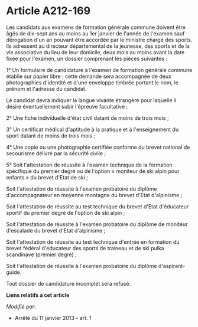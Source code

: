 # Article A212-169

Les candidats aux examens de formation générale commune doivent être âgés de dix-sept ans au moins au 1er janvier de l'année
de l'examen sauf dérogation d'un an pouvant être accordée par le ministre chargé des sports. Ils adressent au directeur
départemental de la jeunesse, des sports et de la vie associative du lieu de leur domicile, deux mois au moins avant la date
fixée pour l'examen, un dossier comprenant les pièces suivantes :

1° Un formulaire de candidature à l'examen de formation générale commune établie sur papier libre ; cette demande sera
accompagnée de deux photographies d'identité et d'une enveloppe timbrée portant le nom, le prénom et l'adresse du candidat.

Le candidat devra indiquer la langue vivante étrangère pour laquelle il désire éventuellement subir l'épreuve facultative ;

2° Une fiche individuelle d'état civil datant de moins de trois mois ;

3° Un certificat médical d'aptitude à la pratique et à l'enseignement du sport datant de moins de trois mois ;

4° Une copie ou une photographie certifiée conforme du brevet national de secourisme délivré par la sécurité civile ;

5° Soit l'attestation de réussite à l'examen technique de la formation spécifique du premier degré ou de l'option « moniteur
de ski alpin pour enfants » du brevet d'Etat de ski ;

Soit l'attestation de réussite à l'examen probatoire du diplôme d'accompagnateur en moyenne montagne du brevet d'Etat
d'alpinisme ;

Soit l'attestation de réussite au test technique du brevet d'Etat d'éducateur sportif du premier degré de l'option de ski
alpin ;

Soit l'attestation de réussite à l'examen probatoire du diplôme de moniteur d'escalade du brevet d'Etat d'alpinisme ;

Soit l'attestation de réussite au test technique d'entrée en formation du brevet fédéral d'éducateur des sports de traineau
et de ski pulka scandinave (premier degré) ;

Soit l'attestation de réussite à l'examen probatoire du diplôme d'aspirant-guide.

Tout dossier de candidature incomplet sera refusé.

**Liens relatifs à cet article**

_Modifié par_:

  - Arrêté du 11 janvier 2013 - art. 1
